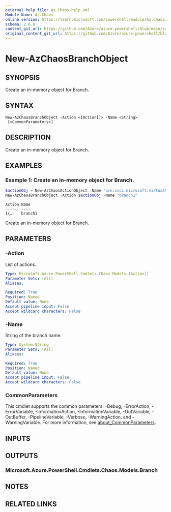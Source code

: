 ```yaml
---
external help file: Az.Chaos-help.xml
Module Name: Az.Chaos
online version: https://learn.microsoft.com/powershell/module/Az.Chaos/new-azchaosbranchobject
schema: 2.0.0
content_git_url: https://github.com/Azure/azure-powershell/blob/main/src/Chaos/Chaos/help/New-AzChaosBranchObject.md
original_content_git_url: https://github.com/Azure/azure-powershell/blob/main/src/Chaos/Chaos/help/New-AzChaosBranchObject.md
---
```


# New-AzChaosBranchObject

## SYNOPSIS
Create an in-memory object for Branch.

## SYNTAX

```
New-AzChaosBranchObject -Action <IAction[]> -Name <String>
 [<CommonParameters>]
```

## DESCRIPTION
Create an in-memory object for Branch.

## EXAMPLES

### Example 1: Create an in-memory object for Branch.
```powershell
$actionObj = New-AzChaosActionObject -Name "urn:csci:microsoft:virtualMachine:shutdown/1.0" -Type "continuous"
New-AzChaosBranchObject -Action $actionObj -Name "branch1"
```

```output
Action Name
------ ----
{{…    branch1
```

Create an in-memory object for Branch.

## PARAMETERS

### -Action
List of actions.

```yaml
Type: Microsoft.Azure.PowerShell.Cmdlets.Chaos.Models.IAction[]
Parameter Sets: (All)
Aliases:

Required: True
Position: Named
Default value: None
Accept pipeline input: False
Accept wildcard characters: False
```

### -Name
String of the branch name.

```yaml
Type: System.String
Parameter Sets: (All)
Aliases:

Required: True
Position: Named
Default value: None
Accept pipeline input: False
Accept wildcard characters: False
```

### CommonParameters
This cmdlet supports the common parameters: -Debug, -ErrorAction, -ErrorVariable, -InformationAction, -InformationVariable, -OutVariable, -OutBuffer, -PipelineVariable, -Verbose, -WarningAction, and -WarningVariable. For more information, see [about_CommonParameters](http://go.microsoft.com/fwlink/?LinkID=113216).

## INPUTS

## OUTPUTS

### Microsoft.Azure.PowerShell.Cmdlets.Chaos.Models.Branch

## NOTES

## RELATED LINKS
